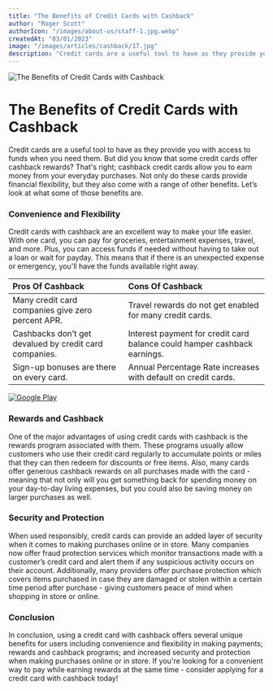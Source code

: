 ```yaml
---
title: "The Benefits of Credit Cards with Cashback"
author: "Roger Scott"
authorIcon: "/images/about-us/staff-1.jpg.webp"
createdAt: "03/01/2023"
image: "/images/articles/cashback/17.jpg"
description: "Credit cards are a useful tool to have as they provide you with access to funds when you need them. But did you know that some credit cards offer cashback rewards?"
---
```


![The Benefits of Credit Cards with Cashback](/images/articles/cashback/17.jpg)

# The Benefits of Credit Cards with Cashback

Credit cards are a useful tool to have as they provide you with access to funds when you need them. But did you know that some credit cards offer cashback rewards? That's right; cashback credit cards allow you to earn money from your everyday purchases. Not only do these cards provide financial flexibility, but they also come with a range of other benefits. Let’s look at what some of those benefits are.

### Convenience and Flexibility

Credit cards with cashback are an excellent way to make your life easier. With one card, you can pay for groceries, entertainment expenses, travel, and more. Plus, you can access funds if needed without having to take out a loan or wait for payday. This means that if there is an unexpected expense or emergency, you'll have the funds available right away.

| Pros Of Cashback                                       | Cons Of Cashback                                                         |
| :----------------------------------------------------- | :----------------------------------------------------------------------- |
| Many credit card companies give zero percent APR.      | Travel rewards do not get enabled for many credit cards.                 |
| Cashbacks don’t get devalued by credit card companies. | Interest payment for credit card balance could hamper cashback earnings. |
| Sign-up bonuses are there on every card.               | Annual Percentage Rate increases with default on credit cards.           |

[![Google Play](/images/google-play.png)](https://play.google.com/store/apps/details?id=space.cashbro.browser&pli=1)

### Rewards and Cashback

One of the major advantages of using credit cards with cashback is the rewards program associated with them. These programs usually allow customers who use their credit card regularly to accumulate points or miles that they can then redeem for discounts or free items. Also, many cards offer generous cashback rewards on all purchases made with the card - meaning that not only will you get something back for spending money on your day-to-day living expenses, but you could also be saving money on larger purchases as well.

### Security and Protection

When used responsibly, credit cards can provide an added layer of security when it comes to making purchases online or in store. Many companies now offer fraud protection services which monitor transactions made with a customer’s credit card and alert them if any suspicious activity occurs on their account. Additionally, many providers offer purchase protection which covers items purchased in case they are damaged or stolen within a certain time period after purchase - giving customers peace of mind when shopping in store or online.

### Conclusion

In conclusion, using a credit card with cashback offers several unique benefits for users including convenience and flexibility in making payments; rewards and cashback programs; and increased security and protection when making purchases online or in store. If you're looking for a convenient way to pay while earning rewards at the same time - consider applying for a credit card with cashback today!


